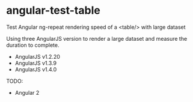 # angular-test-table
Test Angular ng-repeat rendering speed of a &lt;table/> with large dataset

Using three AngularJS version to render a large dataset and measure the duration to complete.

- AngularJS v1.2.20
- AngularJS v1.3.9
- AngularJS v1.4.0

TODO:
- Angular 2
